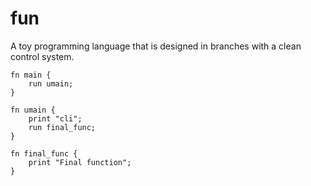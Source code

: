 # fun

A toy programming language that is designed in branches with a clean control system.

```
fn main {
    run umain;
}

fn umain {
    print "cli";
    run final_func;
}

fn final_func {
    print "Final function";
}
```